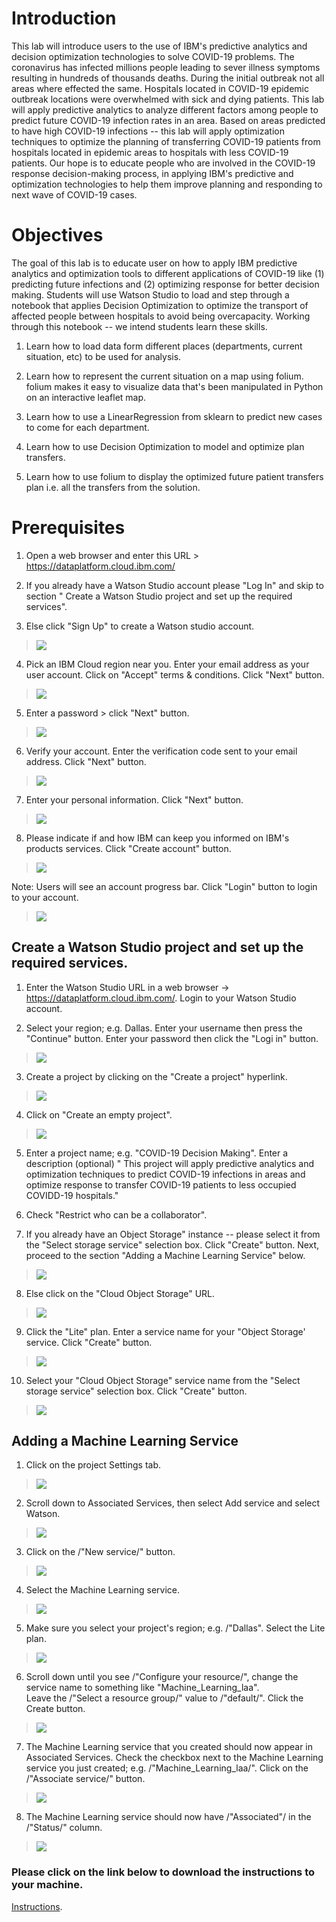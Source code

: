 Introduction
============

This lab will introduce users to the use of IBM\'s predictive analytics
and decision optimization technologies to solve COVID-19 problems. The
coronavirus has infected millions people leading to sever illness
symptoms resulting in hundreds of thousands deaths. During the initial
outbreak not all areas where effected the same. Hospitals located in
COVID-19 epidemic outbreak locations were overwhelmed with sick and
dying patients. This lab will apply predictive analytics to analyze
different factors among people to predict future COVID-19 infection
rates in an area. Based on areas predicted to have high COVID-19
infections -- this lab will apply optimization techniques to optimize
the planning of transferring COVID-19 patients from hospitals located in
epidemic areas to hospitals with less COVID-19 patients. Our hope is to
educate people who are involved in the COVID-19 response decision-making
process, in applying IBM\'s predictive and optimization technologies to
help them improve planning and responding to next wave of COVID-19
cases.

Objectives
==========

The goal of this lab is to educate user on how to apply IBM predictive
analytics and optimization tools to different applications of COVID-19
like (1) predicting future infections and (2) optimizing response for
better decision making. Students will use Watson Studio to load and step
through a notebook that applies Decision Optimization to optimize the
transport of affected people between hospitals to avoid being
overcapacity. Working through this notebook -- we intend students learn
these skills.

1.  Learn how to load data form different places (departments, current
    situation, etc) to be used for analysis.

2.  Learn how to represent the current situation on a map using folium.
    folium makes it easy to visualize data that\'s been manipulated in
    Python on an interactive leaflet map. 

3.  Learn how to use a LinearRegression from sklearn to predict new
    cases to come for each department.

4.  Learn how to use Decision Optimization to model and optimize plan
    transfers.

5.  Learn how to use folium to display the optimized future patient
    transfers plan i.e. all the transfers from the solution.

Prerequisites
=============

1.  Open a web browser and enter this URL \>
    <https://dataplatform.cloud.ibm.com/>

2.  If you already have a Watson Studio account please \"Log In\" and
    skip to section \" Create a Watson Studio project and set up the
    required services\".

3.  Else click \"Sign Up\" to create a Watson studio account.

> <img src="https://raw.githubusercontent.com/bleonardb3/AI_POT_06-11-2020/master/Lab-4/images/Picture1.png"/>

4.  Pick an IBM Cloud region near you. Enter your email address as your
    user account. Click on \"Accept\" terms & conditions. Click \"Next\"
    button.

> <img src="https://raw.githubusercontent.com/bleonardb3/AI_POT_06-11-2020/master/Lab-4/images/Picture2.png"/>


5.  Enter a password \> click \"Next\" button.

> <img src="https://raw.githubusercontent.com/bleonardb3/AI_POT_06-11-2020/master/Lab-4/images/Picture3.png"/>


6.  Verify your account. Enter the verification code sent to your email
    address. Click \"Next\" button.

> <img src="https://raw.githubusercontent.com/bleonardb3/AI_POT_06-11-2020/master/Lab-4/images/Picture4.png"/>


7.  Enter your personal information. Click \"Next\" button.

> <img src="https://raw.githubusercontent.com/bleonardb3/AI_POT_06-11-2020/master/Lab-4/images/Picture5.png"/>


8.  Please indicate if and how IBM can keep you informed on IBM\'s
    products services. Click \"Create account\" button.

> <img src="https://raw.githubusercontent.com/bleonardb3/AI_POT_06-11-2020/master/Lab-4/images/Picture6.png"/>


Note: Users will see an account progress bar. Click \"Login\" button to
login to your account.

> <img src="https://raw.githubusercontent.com/bleonardb3/AI_POT_06-11-2020/master/Lab-4/images/Picture7.png"/>

Create a Watson Studio project and set up the required services.
----------------------------------------------------------------

1.  Enter the Watson Studio URL in a web browser -\>
    <https://dataplatform.cloud.ibm.com/>. Login to your Watson Studio
    account.

2.  Select your region; e.g. Dallas.  Enter your username then press the \"Continue\" button.  Enter your password then click the \"Logi in\" button.

> <img src="https://raw.githubusercontent.com/bleonardb3/AI_POT_06-11-2020/master/Lab-4/images/Picture8.png"/>

3.  Create a project by clicking on the \"Create a project\" hyperlink.

> <img src="https://raw.githubusercontent.com/bleonardb3/AI_POT_06-11-2020/master/Lab-4/images/Picture9.png"/>

4.  Click on \"Create an empty project\".

> <img src="https://raw.githubusercontent.com/bleonardb3/AI_POT_06-11-2020/master/Lab-4/images/Picture11.png"/>

5.  Enter a project name; e.g. \"COVID-19 Decision Making\". Enter a
    description (optional) \" This project will apply predictive
    analytics and optimization techniques to predict COVID-19 infections
    in areas and optimize response to transfer COVID-19 patients to less
    occupied COVIDD-19 hospitals.\"

6.  Check \"Restrict who can be a collaborator\".

7.  If you already have an Object Storage\" instance -- please select it
    from the \"Select storage service\" selection box. Click \"Create\"
    button. Next, proceed to the section \"Adding a Machine Learning
    Service\" below.

> <img src="https://raw.githubusercontent.com/bleonardb3/AI_POT_06-11-2020/master/Lab-4/images/Picture12.png"/>

8.  Else click on the \"Cloud Object Storage\" URL.

> <img src="https://raw.githubusercontent.com/bleonardb3/AI_POT_06-11-2020/master/Lab-4/images/Picture13.png"/>

9. Click the \"Lite\" plan. Enter a service name for your \"Object
    Storage\' service. Click \"Create\" button.
    
> <img src="https://raw.githubusercontent.com/bleonardb3/AI_POT_06-11-2020/master/Lab-4/images/Picture14.png"/>

10. Select your \"Cloud Object Storage\" service name from the \"Select
    storage service\" selection box. Click \"Create\" button.

> <img src="https://raw.githubusercontent.com/bleonardb3/AI_POT_06-11-2020/master/Lab-4/images/Picture15.png"/>

Adding a Machine Learning Service
---------------------------------

1.  Click on the project Settings tab.

> <img src="https://raw.githubusercontent.com/bleonardb3/AI_POT_06-11-2020/master/Lab-4/images/Picture16.png"/>

2.  Scroll down to Associated Services, then select Add service and
    select Watson.

> <img src="https://raw.githubusercontent.com/bleonardb3/AI_POT_06-11-2020/master/Lab-4/images/Picture17.png"/>

3.  Click on the /"New service/" button.

> <img src="https://raw.githubusercontent.com/bleonardb3/AI_POT_06-11-2020/master/Lab-4/images/Picture18.png"/>

4.  Select the Machine Learning service.

> <img src="https://raw.githubusercontent.com/bleonardb3/AI_POT_06-11-2020/master/Lab-4/images/Picture19.png"/>

5.  Make sure you select your project's region; e.g. /"Dallas".  Select the Lite plan.

> <img src="https://raw.githubusercontent.com/bleonardb3/AI_POT_06-11-2020/master/Lab-4/images/Picture20.png"/>

6.  Scroll down until you see /"Configure your resource/", change the service name to something like "Machine_Learning_laa".  
    Leave the /"Select a resource group/" value to /"default/".  Click the Create button.
    
> <img src="https://raw.githubusercontent.com/bleonardb3/AI_POT_06-11-2020/master/Lab-4/images/Picture21.png"/>

7.  The Machine Learning service that you created should now appear in Associated Services.  Check the checkbox next 
    to the Machine Learning service you just created; e.g. /"Machine_Learning_laa/".  Click on the /"Associate service/" button.

> <img src="https://raw.githubusercontent.com/bleonardb3/AI_POT_06-11-2020/master/Lab-4/images/Picture22.png"/>

8.  The Machine Learning service should now have /"Associated"/ in the /"Status/" column.

> <img src="https://raw.githubusercontent.com/bleonardb3/AI_POT_06-11-2020/master/Lab-4/images/Picture23.png"/>

### Please click on the link below to download the instructions to your machine.

[Instructions](https://github.com/bleonardb3/AI_POT_06-11-2020/blob/master/Lab-4/Lab%204%20FranceCOVID-19%20Instructions.pdf).



